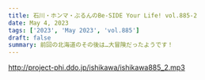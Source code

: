 ```yaml
---
title: 石川・ホンマ・ぶるんのBe-SIDE Your Life! vol.885-2
date: May 4, 2023
tags: ['2023', 'May 2023', 'vol.885']
draft: false
summary: 前回の北海道のその後は…大冒険だったようです！
---
```


http://project-phi.ddo.jp/ishikawa/ishikawa885_2.mp3